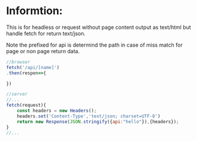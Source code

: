 # Informtion:
  This is for headless or request without page content output as text/html but handle fetch for return text/json.

Note the prefixed for api is determind the path in case of miss match for page or non page return data.

```js
//browser
fetch('/api/[name]')
.then(respon=>{

})
```

```js
//server
//...
fetch(request){
    const headers = new Headers();
	headers.set('Content-Type','text/json; charset=UTF-8')
    return new Response(JSON.stringify({api:"hello"}),{headers});
}
//...
```